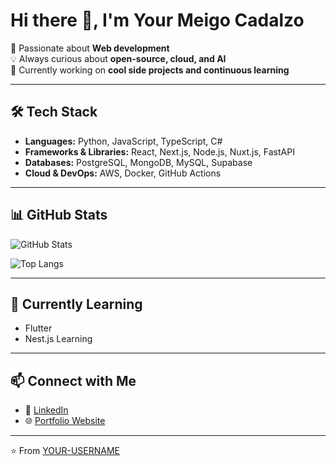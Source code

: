 # Hi there 👋, I'm Your Meigo Cadalzo

🚀 Passionate about **Web development**  
💡 Always curious about **open-source, cloud, and AI**  
🎯 Currently working on **cool side projects and continuous learning**  

---

## 🛠️ Tech Stack
- **Languages:** Python, JavaScript, TypeScript, C# 
- **Frameworks & Libraries:** React, Next.js, Node.js, Nuxt.js, FastAPI  
- **Databases:** PostgreSQL, MongoDB, MySQL, Supabase
- **Cloud & DevOps:** AWS, Docker, GitHub Actions  

---

## 📊 GitHub Stats
![GitHub Stats](https://github-readme-stats.vercel.app/api?username=YOUR-USERNAME&show_icons=true&theme=tokyonight)  

![Top Langs](https://github-readme-stats.vercel.app/api/top-langs/?username=YOUR-USERNAME&layout=compact&theme=tokyonight)  

---

## 🌱 Currently Learning
- Flutter  
- Nest.js Learning

---

## 📫 Connect with Me
- 💼 [LinkedIn](https://linkedin.com/in/cadalzomc)  
- 🌐 [Portfolio Website](https://cadalzomeigo.vercel.app)  

---

⭐️ From [YOUR-USERNAME](https://github.com/cadalzomc)  
